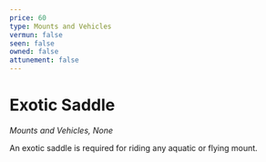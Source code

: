 ```yaml
---
price: 60
type: Mounts and Vehicles
vermun: false
seen: false
owned: false
attunement: false
---
```

# Exotic Saddle

*Mounts and Vehicles, None*

An exotic saddle is required for riding any aquatic or flying mount.